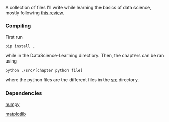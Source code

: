 A collection of files I'll write while learning the basics of data science, mostly following [this review](https://arxiv.org/abs/1803.08823).

### Compiling

First run

    pip install .
    
while in the DataScience-Learning directiory. Then, the chapters can be ran using 

    python ./src/[chapter python file]

where the python files are the different files in the [src](https://github.com/ahoefn/DataScience-Learning/tree/main/src) directory.

### Dependencies

[numpy](https://numpy.org/)

[matplotlib](https://matplotlib.org/)
